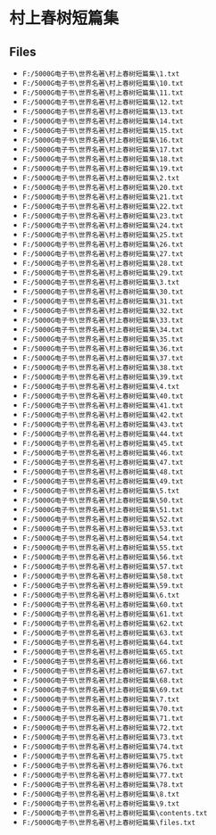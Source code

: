 # 村上春树短篇集

## Files

- `F:/5000G电子书\世界名著\村上春树短篇集\1.txt`
- `F:/5000G电子书\世界名著\村上春树短篇集\10.txt`
- `F:/5000G电子书\世界名著\村上春树短篇集\11.txt`
- `F:/5000G电子书\世界名著\村上春树短篇集\12.txt`
- `F:/5000G电子书\世界名著\村上春树短篇集\13.txt`
- `F:/5000G电子书\世界名著\村上春树短篇集\14.txt`
- `F:/5000G电子书\世界名著\村上春树短篇集\15.txt`
- `F:/5000G电子书\世界名著\村上春树短篇集\16.txt`
- `F:/5000G电子书\世界名著\村上春树短篇集\17.txt`
- `F:/5000G电子书\世界名著\村上春树短篇集\18.txt`
- `F:/5000G电子书\世界名著\村上春树短篇集\19.txt`
- `F:/5000G电子书\世界名著\村上春树短篇集\2.txt`
- `F:/5000G电子书\世界名著\村上春树短篇集\20.txt`
- `F:/5000G电子书\世界名著\村上春树短篇集\21.txt`
- `F:/5000G电子书\世界名著\村上春树短篇集\22.txt`
- `F:/5000G电子书\世界名著\村上春树短篇集\23.txt`
- `F:/5000G电子书\世界名著\村上春树短篇集\24.txt`
- `F:/5000G电子书\世界名著\村上春树短篇集\25.txt`
- `F:/5000G电子书\世界名著\村上春树短篇集\26.txt`
- `F:/5000G电子书\世界名著\村上春树短篇集\27.txt`
- `F:/5000G电子书\世界名著\村上春树短篇集\28.txt`
- `F:/5000G电子书\世界名著\村上春树短篇集\29.txt`
- `F:/5000G电子书\世界名著\村上春树短篇集\3.txt`
- `F:/5000G电子书\世界名著\村上春树短篇集\30.txt`
- `F:/5000G电子书\世界名著\村上春树短篇集\31.txt`
- `F:/5000G电子书\世界名著\村上春树短篇集\32.txt`
- `F:/5000G电子书\世界名著\村上春树短篇集\33.txt`
- `F:/5000G电子书\世界名著\村上春树短篇集\34.txt`
- `F:/5000G电子书\世界名著\村上春树短篇集\35.txt`
- `F:/5000G电子书\世界名著\村上春树短篇集\36.txt`
- `F:/5000G电子书\世界名著\村上春树短篇集\37.txt`
- `F:/5000G电子书\世界名著\村上春树短篇集\38.txt`
- `F:/5000G电子书\世界名著\村上春树短篇集\39.txt`
- `F:/5000G电子书\世界名著\村上春树短篇集\4.txt`
- `F:/5000G电子书\世界名著\村上春树短篇集\40.txt`
- `F:/5000G电子书\世界名著\村上春树短篇集\41.txt`
- `F:/5000G电子书\世界名著\村上春树短篇集\42.txt`
- `F:/5000G电子书\世界名著\村上春树短篇集\43.txt`
- `F:/5000G电子书\世界名著\村上春树短篇集\44.txt`
- `F:/5000G电子书\世界名著\村上春树短篇集\45.txt`
- `F:/5000G电子书\世界名著\村上春树短篇集\46.txt`
- `F:/5000G电子书\世界名著\村上春树短篇集\47.txt`
- `F:/5000G电子书\世界名著\村上春树短篇集\48.txt`
- `F:/5000G电子书\世界名著\村上春树短篇集\49.txt`
- `F:/5000G电子书\世界名著\村上春树短篇集\5.txt`
- `F:/5000G电子书\世界名著\村上春树短篇集\50.txt`
- `F:/5000G电子书\世界名著\村上春树短篇集\51.txt`
- `F:/5000G电子书\世界名著\村上春树短篇集\52.txt`
- `F:/5000G电子书\世界名著\村上春树短篇集\53.txt`
- `F:/5000G电子书\世界名著\村上春树短篇集\54.txt`
- `F:/5000G电子书\世界名著\村上春树短篇集\55.txt`
- `F:/5000G电子书\世界名著\村上春树短篇集\56.txt`
- `F:/5000G电子书\世界名著\村上春树短篇集\57.txt`
- `F:/5000G电子书\世界名著\村上春树短篇集\58.txt`
- `F:/5000G电子书\世界名著\村上春树短篇集\59.txt`
- `F:/5000G电子书\世界名著\村上春树短篇集\6.txt`
- `F:/5000G电子书\世界名著\村上春树短篇集\60.txt`
- `F:/5000G电子书\世界名著\村上春树短篇集\61.txt`
- `F:/5000G电子书\世界名著\村上春树短篇集\62.txt`
- `F:/5000G电子书\世界名著\村上春树短篇集\63.txt`
- `F:/5000G电子书\世界名著\村上春树短篇集\64.txt`
- `F:/5000G电子书\世界名著\村上春树短篇集\65.txt`
- `F:/5000G电子书\世界名著\村上春树短篇集\66.txt`
- `F:/5000G电子书\世界名著\村上春树短篇集\67.txt`
- `F:/5000G电子书\世界名著\村上春树短篇集\68.txt`
- `F:/5000G电子书\世界名著\村上春树短篇集\69.txt`
- `F:/5000G电子书\世界名著\村上春树短篇集\7.txt`
- `F:/5000G电子书\世界名著\村上春树短篇集\70.txt`
- `F:/5000G电子书\世界名著\村上春树短篇集\71.txt`
- `F:/5000G电子书\世界名著\村上春树短篇集\72.txt`
- `F:/5000G电子书\世界名著\村上春树短篇集\73.txt`
- `F:/5000G电子书\世界名著\村上春树短篇集\74.txt`
- `F:/5000G电子书\世界名著\村上春树短篇集\75.txt`
- `F:/5000G电子书\世界名著\村上春树短篇集\76.txt`
- `F:/5000G电子书\世界名著\村上春树短篇集\77.txt`
- `F:/5000G电子书\世界名著\村上春树短篇集\78.txt`
- `F:/5000G电子书\世界名著\村上春树短篇集\8.txt`
- `F:/5000G电子书\世界名著\村上春树短篇集\9.txt`
- `F:/5000G电子书\世界名著\村上春树短篇集\contents.txt`
- `F:/5000G电子书\世界名著\村上春树短篇集\files.txt`
